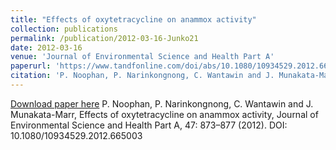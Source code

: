 ```yaml
---
title: "Effects of oxytetracycline on anammox activity"
collection: publications
permalink: /publication/2012-03-16-Junko21
date: 2012-03-16
venue: 'Journal of Environmental Science and Health Part A'
paperurl: 'https://www.tandfonline.com/doi/abs/10.1080/10934529.2012.665003'
citation: 'P. Noophan, P. Narinkongnong, C. Wantawin and J. Munakata-Marr, Effects of oxytetracycline on anammox activity, Journal of Environmental Science and Health Part A, 47: 873–877 (2012). DOI: 10.1080/10934529.2012.665003'
---
```


<a href='https://www.tandfonline.com/doi/abs/10.1080/10934529.2012.665003'>Download paper here</a>
P. Noophan, P. Narinkongnong, C. Wantawin and J. Munakata-Marr, Effects of oxytetracycline on anammox activity, Journal of Environmental Science and Health Part A, 47: 873–877 (2012). DOI: 10.1080/10934529.2012.665003
